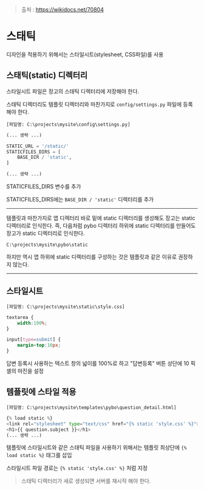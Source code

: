 > 출처 : https://wikidocs.net/70804



# 스태틱

디자인을 적용하기 위해서는 스타일시트(stylesheet, CSS파일)를 사용



## 스태틱(static) 디렉터리

스타일시트 파일은 장고의 스태틱 디렉터리에 저장해야 한다.

스태틱 디렉터리도 템플릿 디렉터리와 마찬가지로 `config/settings.py` 파일에 등록해야 한다.

`[파일명: C:\projects\mysite\config\settings.py]`

```python
(... 생략 ...)

STATIC_URL = '/static/'
STATICFILES_DIRS = [
    BASE_DIR / 'static',
]

(... 생략 ...)
```

STATICFILES_DIRS 변수를 추가

STATICFILES_DIRS에는 `BASE_DIR / 'static'` 디렉터리를 추가

---

템플릿과 마찬가지로 앱 디렉터리 바로 밑에 static 디렉터리를 생성해도 장고는 static 디렉터리로 인식한다. 즉, 다음처럼 pybo 디렉터리 하위에 static 디렉터리를 만들어도 장고가 static 디렉터리로 인식한다.

`C:\projects\mysite\pybo\static`

하지만 역시 앱 하위에 static 디렉터리를 구성하는 것은 템플릿과 같은 이유로 권장하지 않는다.

---



## 스타일시트

`[파일명: C:\projects\mysite\static\style.css]`

```css
textarea {
    width:100%;
}

input[type=submit] {
    margin-top:10px;
}
```

답변 등록시 사용하는 텍스트 창의 넓이를 100%로 하고 "답변등록" 버튼 상단에 10 픽셀의 마진을 설정



## 템플릿에 스타일 적용

`[파일명: C:\projects\mysite\templates\pybo\question_detail.html]`

```python
{% load static %}
<link rel="stylesheet" type="text/css" href="{% static 'style.css' %}">
<h1>{{ question.subject }}</h1>
(... 생략 ...)
```

템플릿에 스타일시트와 같은 스태틱 파일을 사용하기 위해서는 템플릿 최상단에 `{% load static %}` 태그를 삽입

스타일시트 파일 경로는 `{% static 'style.css' %}` 처럼 지정

> 스태틱 디렉터리가 새로 생성되면 서버를 재시작 해야 한다.



